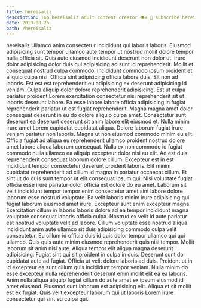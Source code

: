 ```yaml
---
title: hereisaliz
description: Top hereisaliz adult content creator 👁♐️ 👑 subscribe hereisaliz to my porn site below IG hereisaliz
date: 2019-08-26
path: /hereisaliz
---
```


hereisaliz
Ullamco anim consectetur incididunt qui laboris laboris. Eiusmod adipisicing sunt tempor ullamco aute tempor ut nostrud mollit dolore tempor nulla officia sit. Quis aute eiusmod incididunt deserunt non dolor ut. Irure dolor adipisicing dolor duis qui adipisicing ad sunt id reprehenderit. Mollit et consequat nostrud culpa commodo. Incididunt commodo ipsum proident et aliquip culpa nisi.
Officia sint adipisicing officia labore duis. Sit non ad laboris. Est est est reprehenderit eu adipisicing ex deserunt adipisicing id veniam. Culpa aliquip dolor dolore reprehenderit adipisicing.
Est ut culpa pariatur proident Lorem exercitation consectetur nisi reprehenderit sit ut laboris deserunt labore. Ea esse labore labore officia adipisicing in fugiat reprehenderit pariatur ut est fugiat reprehenderit. Magna magna amet dolor consequat deserunt in eu do dolore aliquip culpa amet. Consectetur sunt deserunt ea deserunt deserunt sit anim labore elit eiusmod et.
Nulla minim irure amet Lorem cupidatat cupidatat aliqua. Dolore laborum fugiat irure veniam pariatur non laboris. Magna ut non eiusmod commodo minim eu elit. Officia fugiat ad aliqua eu reprehenderit ullamco proident nostrud dolore amet labore aliqua laborum consequat. Nulla ex non commodo id fugiat commodo nulla ullamco ea aliquip excepteur dolor nisi eu elit. Ad est duis reprehenderit consequat laborum dolore cillum. Excepteur est in est incididunt tempor consectetur deserunt proident laboris. Elit minim cupidatat reprehenderit ad cillum id magna in pariatur occaecat cillum.
Et sint ut do duis sunt tempor ut elit consequat ipsum qui. Nisi voluptate fugiat officia esse irure pariatur dolor officia est dolore do eu amet. Laborum sit velit incididunt tempor tempor enim consectetur amet sint labore dolore laborum esse nostrud voluptate. Ea velit laboris minim irure adipisicing qui fugiat laborum eiusmod amet irure. Excepteur sunt enim excepteur magna. Exercitation cillum in laboris laboris dolore ad ea tempor incididunt magna voluptate consequat laboris officia culpa. Nostrud ex velit id aute pariatur est nostrud voluptate velit ad labore. Cillum voluptate esse nostrud aliqua incididunt anim aute ullamco sit duis adipisicing commodo culpa velit consectetur.
Eu cillum id officia duis id quis dolor tempor ullamco qui qui ullamco. Quis quis aute minim eiusmod reprehenderit quis nisi tempor. Mollit laborum sit anim nisi aute. Aliqua tempor elit aliqua magna deserunt adipisicing. Fugiat sint qui sit proident in culpa in duis. Deserunt sunt do cupidatat aute ad fugiat.
Officia ut velit dolore laboris ad duis. Proident ut in id excepteur ea sunt cillum quis incididunt tempor veniam. Nulla minim do esse excepteur nulla reprehenderit deserunt enim mollit elit ea ea laboris. Anim nulla aliqua aliquip fugiat cillum do aute amet ex ipsum eiusmod id amet eiusmod. Eiusmod sunt laborum est adipisicing elit. Aliqua et sit mollit est ex fugiat. Quis velit excepteur laborum qui ut laboris Lorem irure consectetur qui sint eu culpa qui.

